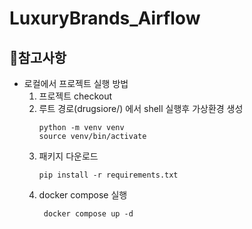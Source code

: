 # LuxuryBrands_Airflow

## :memo:참고사항

- 로컬에서 프로젝트 실행 방법
    1. 프로젝트 checkout
    2. 루트 경로(drugsiore/) 에서 shell 실행후 가상환경 생성
        ```
        python -m venv venv
        source venv/bin/activate
        ``` 
    3. 패키지 다운로드
        ```
        pip install -r requirements.txt
        ```
    4. docker compose 실행
       ```
        docker compose up -d 
       ```
